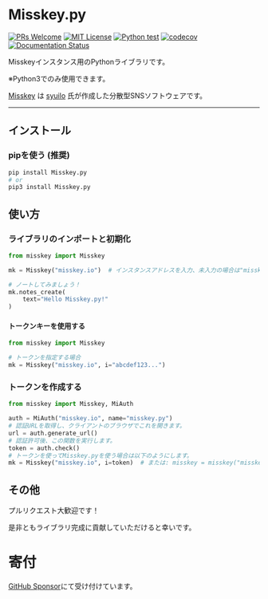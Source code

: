 # Misskey.py

[![PRs Welcome](https://img.shields.io/badge/PRs-welcome-brightgreen.svg?style=flat-square)](http://makeapullrequest.com)
[![MIT License](https://img.shields.io/badge/license-MIT-blue.svg?style=flat)](LICENSE)
[![Python test](https://github.com/YuzuRyo61/Misskey.py/actions/workflows/test.yml/badge.svg)](https://github.com/YuzuRyo61/Misskey.py/actions/workflows/test.yml)
[![codecov](https://codecov.io/gh/YuzuRyo61/Misskey.py/branch/main/graph/badge.svg?token=97A1HJHUMW)](https://codecov.io/gh/YuzuRyo61/Misskey.py)
[![Documentation Status](https://readthedocs.org/projects/misskeypy/badge/?version=latest)](https://misskeypy.readthedocs.io/ja/latest/?badge=latest)

Misskeyインスタンス用のPythonライブラリです。

※Python3でのみ使用できます。

[Misskey](https://github.com/misskey-dev/misskey) は [syuilo](https://github.com/syuilo) 氏が作成した分散型SNSソフトウェアです。

---

## インストール

### pipを使う (推奨)

```bash
pip install Misskey.py
# or
pip3 install Misskey.py
```

## 使い方

### ライブラリのインポートと初期化

```python
from misskey import Misskey

mk = Misskey("misskey.io")  # インスタンスアドレスを入力、未入力の場合は"misskey.io"が指定されます。

# ノートしてみましょう！
mk.notes_create(
    text="Hello Misskey.py!"
)
```

#### トークンキーを使用する

```python
from misskey import Misskey

# トークンを指定する場合
mk = Misskey("misskey.io", i="abcdef123...")
```

### トークンを作成する

```python
from misskey import Misskey, MiAuth

auth = MiAuth("misskey.io", name="misskey.py")
# 認証URLを取得し、クライアントのブラウザでこれを開きます。
url = auth.generate_url()
# 認証許可後、この関数を実行します。
token = auth.check()
# トークンを使ってMisskey.pyを使う場合は以下のようにします。
mk = Misskey("misskey.io", i=token)  # または: misskey = misskey("misskey.io", i=auth.token)
```

## その他

プルリクエスト大歓迎です！

是非ともライブラリ完成に貢献していただけると幸いです。

# 寄付

[GitHub Sponsor](https://github.com/sponsors/YuzuRyo61)にて受け付けています。
